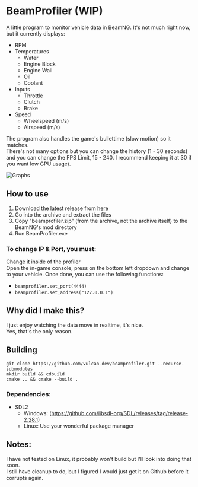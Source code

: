 # BeamProfiler (WIP)
A little program to monitor vehicle data in BeamNG. It's not much right now, but it currently displays:
- RPM
- Temperatures
  - Water
  - Engine Block
  - Engine Wall
  - Oil
  - Coolant
- Inputs
  - Throttle
  - Clutch
  - Brake
- Speed
  - Wheelspeed (m/s)
  - Airspeed (m/s)

The program also handles the game's bullettime (slow motion) so it matches.  
There's not many options but you can change the history (1 - 30 seconds) and you can change the FPS Limit, 15 - 240. I recommend keeping it at 30 if you want low GPU usage).

![Graphs](https://i.imgur.com/NQxKLzb.png)

## How to use
1. Download the latest release from [here](https://github.com/vulcan-dev/beamprofiler/releases)  
2. Go into the archive and extract the files  
3. Copy "beamprofiler.zip" (from the archive, not the archive itself) to the BeamNG's mod directory  
4. Run BeamProfiler.exe

### To change IP & Port, you must:
Change it inside of the profiler  
Open the in-game console, press on the bottom left dropdown and change to your vehicle. Once done, you can use the following functions:
- `beamprofiler.set_port(4444)`
- `beamprofiler.set_address("127.0.0.1")`

## Why did I make this?
I just enjoy watching the data move in realtime, it's nice.  
Yes, that's the only reason.

## Building
```
git clone https://github.com/vulcan-dev/beamprofiler.git --recurse-submodules
mkdir build && cdbuild
cmake .. && cmake --build .
```

### Dependencies:
- SDL2
  - Windows: (https://github.com/libsdl-org/SDL/releases/tag/release-2.28.1)
  - Linux: Use your wonderful package manager

## Notes:
I have not tested on Linux, it probably won't build but I'll look into doing that soon.  
I still have cleanup to do, but I figured I would just get it on Github before it corrupts again.
